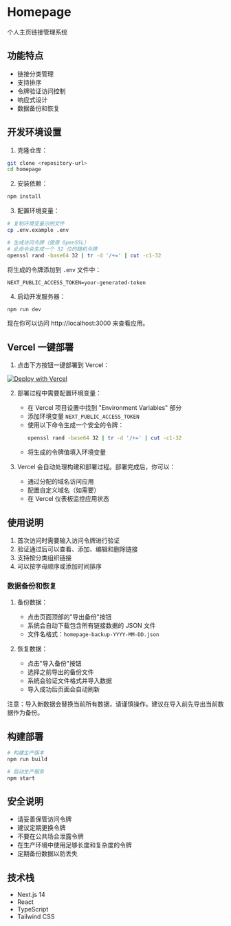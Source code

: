 # Homepage

个人主页链接管理系统

## 功能特点

- 链接分类管理
- 支持排序
- 令牌验证访问控制
- 响应式设计
- 数据备份和恢复

## 开发环境设置

1. 克隆仓库：
```bash
git clone <repository-url>
cd homepage
```

2. 安装依赖：
```bash
npm install
```

3. 配置环境变量：
```bash
# 复制环境变量示例文件
cp .env.example .env

# 生成访问令牌（使用 OpenSSL）
# 此命令会生成一个 32 位的随机令牌
openssl rand -base64 32 | tr -d '/+=' | cut -c1-32
```

将生成的令牌添加到 `.env` 文件中：
```env
NEXT_PUBLIC_ACCESS_TOKEN=your-generated-token
```

4. 启动开发服务器：
```bash
npm run dev
```

现在你可以访问 http://localhost:3000 来查看应用。

## Vercel 一键部署

1. 点击下方按钮一键部署到 Vercel：

[![Deploy with Vercel](https://vercel.com/button)](https://vercel.com/new/clone?repository-url=https://github.com/yourusername/homepage)

2. 部署过程中需要配置环境变量：
   - 在 Vercel 项目设置中找到 "Environment Variables" 部分
   - 添加环境变量 `NEXT_PUBLIC_ACCESS_TOKEN`
   - 使用以下命令生成一个安全的令牌：
     ```bash
     openssl rand -base64 32 | tr -d '/+=' | cut -c1-32
     ```
   - 将生成的令牌值填入环境变量

3. Vercel 会自动处理构建和部署过程。部署完成后，你可以：
   - 通过分配的域名访问应用
   - 配置自定义域名（如需要）
   - 在 Vercel 仪表板监控应用状态

## 使用说明

1. 首次访问时需要输入访问令牌进行验证
2. 验证通过后可以查看、添加、编辑和删除链接
3. 支持按分类组织链接
4. 可以按字母顺序或添加时间排序

### 数据备份和恢复

1. 备份数据：
   - 点击页面顶部的"导出备份"按钮
   - 系统会自动下载包含所有链接数据的 JSON 文件
   - 文件名格式：`homepage-backup-YYYY-MM-DD.json`

2. 恢复数据：
   - 点击"导入备份"按钮
   - 选择之前导出的备份文件
   - 系统会验证文件格式并导入数据
   - 导入成功后页面会自动刷新

注意：导入新数据会替换当前所有数据，请谨慎操作。建议在导入前先导出当前数据作为备份。

## 构建部署

```bash
# 构建生产版本
npm run build

# 启动生产服务
npm start
```

## 安全说明

- 请妥善保管访问令牌
- 建议定期更换令牌
- 不要在公共场合泄露令牌
- 在生产环境中使用足够长度和复杂度的令牌
- 定期备份数据以防丢失

## 技术栈

- Next.js 14
- React
- TypeScript
- Tailwind CSS
